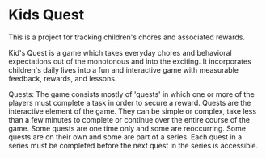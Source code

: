 Kids Quest
==========

This is a project for tracking children's chores and associated rewards.

Kid's Quest is a game which takes everyday chores and behavioral expectations out of the monotonous and into the exciting. It incorporates children's daily lives into a fun and interactive game with measurable feedback, rewards, and lessons.

Quests:
The game consists mostly of 'quests' in which one or more of the players must complete a task in order to secure a reward. Quests are the interactive element of the game. They can be simple or complex, take less than a few minutes to complete or continue over the entire course of the game. Some quests are one time only and some are reoccurring. Some quests are on their own and some are part of a series. Each quest in a series must be completed before the next quest in the series is accessible.